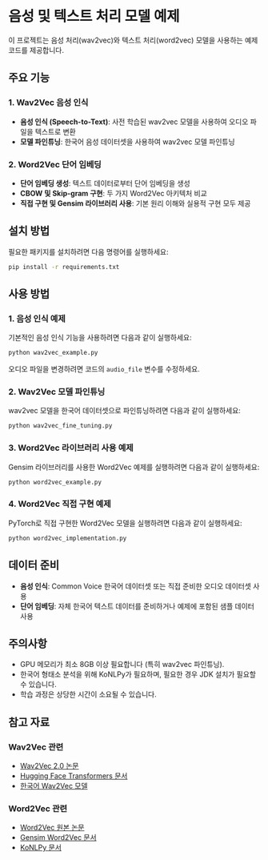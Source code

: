 # 음성 및 텍스트 처리 모델 예제

이 프로젝트는 음성 처리(wav2vec)와 텍스트 처리(word2vec) 모델을 사용하는 예제 코드를 제공합니다.

## 주요 기능

### 1. Wav2Vec 음성 인식
- **음성 인식 (Speech-to-Text)**: 사전 학습된 wav2vec 모델을 사용하여 오디오 파일을 텍스트로 변환
- **모델 파인튜닝**: 한국어 음성 데이터셋을 사용하여 wav2vec 모델 파인튜닝

### 2. Word2Vec 단어 임베딩
- **단어 임베딩 생성**: 텍스트 데이터로부터 단어 임베딩을 생성
- **CBOW 및 Skip-gram 구현**: 두 가지 Word2Vec 아키텍처 비교
- **직접 구현 및 Gensim 라이브러리 사용**: 기본 원리 이해와 실용적 구현 모두 제공

## 설치 방법

필요한 패키지를 설치하려면 다음 명령어를 실행하세요:

```bash
pip install -r requirements.txt
```

## 사용 방법

### 1. 음성 인식 예제

기본적인 음성 인식 기능을 사용하려면 다음과 같이 실행하세요:

```bash
python wav2vec_example.py
```

오디오 파일을 변경하려면 코드의 `audio_file` 변수를 수정하세요.

### 2. Wav2Vec 모델 파인튜닝

wav2vec 모델을 한국어 데이터셋으로 파인튜닝하려면 다음과 같이 실행하세요:

```bash
python wav2vec_fine_tuning.py
```

### 3. Word2Vec 라이브러리 사용 예제

Gensim 라이브러리를 사용한 Word2Vec 예제를 실행하려면 다음과 같이 실행하세요:

```bash
python word2vec_example.py
```

### 4. Word2Vec 직접 구현 예제

PyTorch로 직접 구현한 Word2Vec 모델을 실행하려면 다음과 같이 실행하세요:

```bash
python word2vec_implementation.py
```

## 데이터 준비

- **음성 인식**: Common Voice 한국어 데이터셋 또는 직접 준비한 오디오 데이터셋 사용
- **단어 임베딩**: 자체 한국어 텍스트 데이터를 준비하거나 예제에 포함된 샘플 데이터 사용

## 주의사항

- GPU 메모리가 최소 8GB 이상 필요합니다 (특히 wav2vec 파인튜닝).
- 한국어 형태소 분석을 위해 KoNLPy가 필요하며, 필요한 경우 JDK 설치가 필요할 수 있습니다.
- 학습 과정은 상당한 시간이 소요될 수 있습니다.

## 참고 자료

### Wav2Vec 관련
- [Wav2Vec 2.0 논문](https://arxiv.org/abs/2006.11477)
- [Hugging Face Transformers 문서](https://huggingface.co/docs/transformers/model_doc/wav2vec2)
- [한국어 Wav2Vec 모델](https://huggingface.co/kresnik/wav2vec2-large-xlsr-korean)

### Word2Vec 관련
- [Word2Vec 원본 논문](https://arxiv.org/abs/1301.3781)
- [Gensim Word2Vec 문서](https://radimrehurek.com/gensim/models/word2vec.html)
- [KoNLPy 문서](https://konlpy.org/en/latest/) 